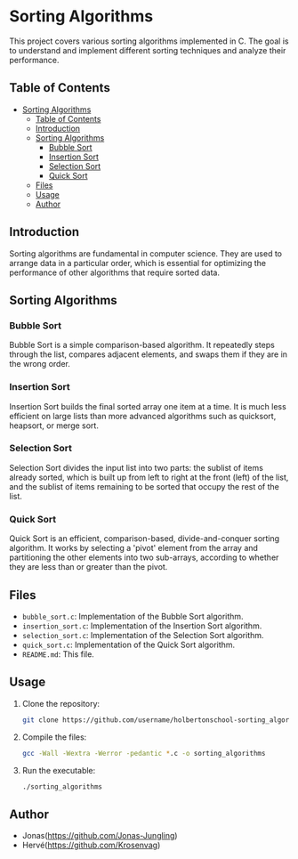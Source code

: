 # Sorting Algorithms

This project covers various sorting algorithms implemented in C. The goal is to understand and implement different sorting techniques and analyze their performance.

## Table of Contents
- [Sorting Algorithms](#sorting-algorithms)
  - [Table of Contents](#table-of-contents)
  - [Introduction](#introduction)
  - [Sorting Algorithms](#sorting-algorithms-1)
    - [Bubble Sort](#bubble-sort)
    - [Insertion Sort](#insertion-sort)
    - [Selection Sort](#selection-sort)
    - [Quick Sort](#quick-sort)
  - [Files](#files)
  - [Usage](#usage)
  - [Author](#author)

## Introduction
Sorting algorithms are fundamental in computer science. They are used to arrange data in a particular order, which is essential for optimizing the performance of other algorithms that require sorted data.

## Sorting Algorithms

### Bubble Sort
Bubble Sort is a simple comparison-based algorithm. It repeatedly steps through the list, compares adjacent elements, and swaps them if they are in the wrong order.

### Insertion Sort
Insertion Sort builds the final sorted array one item at a time. It is much less efficient on large lists than more advanced algorithms such as quicksort, heapsort, or merge sort.

### Selection Sort
Selection Sort divides the input list into two parts: the sublist of items already sorted, which is built up from left to right at the front (left) of the list, and the sublist of items remaining to be sorted that occupy the rest of the list.

### Quick Sort
Quick Sort is an efficient, comparison-based, divide-and-conquer sorting algorithm. It works by selecting a 'pivot' element from the array and partitioning the other elements into two sub-arrays, according to whether they are less than or greater than the pivot.


## Files
- `bubble_sort.c`: Implementation of the Bubble Sort algorithm.
- `insertion_sort.c`: Implementation of the Insertion Sort algorithm.
- `selection_sort.c`: Implementation of the Selection Sort algorithm.
- `quick_sort.c`: Implementation of the Quick Sort algorithm.
- `README.md`: This file.

## Usage
1. Clone the repository:
    ```sh
    git clone https://github.com/username/holbertonschool-sorting_algorithms.git
    ```
2. Compile the files:
    ```sh
    gcc -Wall -Wextra -Werror -pedantic *.c -o sorting_algorithms
    ```
3. Run the executable:
    ```sh
    ./sorting_algorithms
    ```

## Author
- Jonas(https://github.com/Jonas-Jungling)
- Hervé(https://github.com/Krosenvag)
